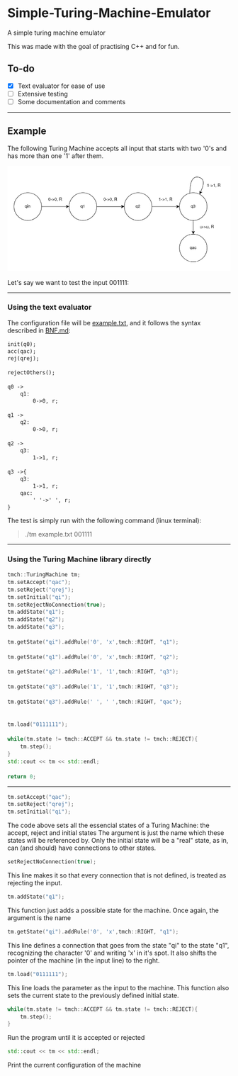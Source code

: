 # Simple-Turing-Machine-Emulator
A simple turing machine emulator

This was made with the goal of practising C++ and for fun.

## To-do 
- [x] Text evaluator for ease of use
- [ ] Extensive testing
- [ ] Some documentation and comments

---
## Example
The following Turing Machine accepts all input that starts with two '0's and has more than one '1' after them.

![diagram](images/diagram.png)

Let's say we want to test the input 001111:

---
### Using the text evaluator
The configuration file will be [example.txt](example.txt), and it follows the syntax described in [BNF.md](BNF.md):
```
init(q0);
acc(qac);
rej(qrej);

rejectOthers();

q0 ->
    q1: 
        0->0, r;

q1 ->
    q2:
        0->0, r;

q2 ->
    q3:
        1->1, r;

q3 ->{
    q3:
        1->1, r;
    qac:
        ' '->' ', r;
}
```
The test is simply run with the following command (linux terminal):
>./tm example.txt 001111

---
### Using the Turing Machine library directly
```cpp
tmch::TuringMachine tm;
tm.setAccept("qac");
tm.setReject("qrej");
tm.setInitial("qi");
tm.setRejectNoConnection(true);
tm.addState("q1");
tm.addState("q2");
tm.addState("q3");

tm.getState("qi").addRule('0', 'x',tmch::RIGHT, "q1");

tm.getState("q1").addRule('0', 'x',tmch::RIGHT, "q2");

tm.getState("q2").addRule('1', '1',tmch::RIGHT, "q3");

tm.getState("q3").addRule('1', '1',tmch::RIGHT, "q3");

tm.getState("q3").addRule(' ', ' ',tmch::RIGHT, "qac");


tm.load("0111111");

while(tm.state != tmch::ACCEPT && tm.state != tmch::REJECT){
    tm.step();
}
std::cout << tm << std::endl;

return 0;
```

---
```cpp
tm.setAccept("qac");
tm.setReject("qrej");
tm.setInitial("qi");
```
The code above sets all the essencial states of a Turing Machine: the accept, reject and initial states
The argument is just the name which these states will be referenced by.
Only the initial state will be a "real" state, as in, can (and should) have connections to other states.

```cpp
setRejectNoConnection(true);
```
This line makes it so that every connection that is not defined, is treated as rejecting the input.

```cpp
tm.addState("q1");
```
This function just adds a possible state for the machine.
Once again, the argument is the name

```cpp
tm.getState("qi").addRule('0', 'x',tmch::RIGHT, "q1");
```
This line defines a connection that goes from the state "qi" to the state "q1", recognizing the character '0' and writing 'x' in it's spot. It also shifts the pointer of the machine (in the input line) to the right.

```cpp
tm.load("0111111");
```
This line loads the parameter as the input to the machine. This function also sets the current state to the previously defined initial state.

```cpp
while(tm.state != tmch::ACCEPT && tm.state != tmch::REJECT){
    tm.step();
}
```
Run the program until it is accepted or rejected

```cpp
std::cout << tm << std::endl;
```
Print the current configuration of the machine
